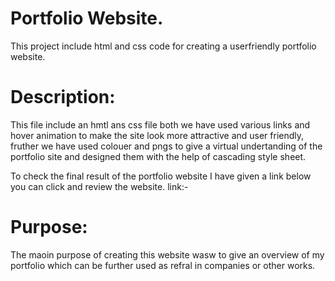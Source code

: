 # Portfolio Website.

This project include html and css code for creating a userfriendly portfolio website.

# Description:
This file include an hmtl ans css file both we have used various links and hover animation to make the site look more attractive and user friendly, fruther we have used colouer and pngs to give a virtual undertanding of the portfolio site and designed them with the help of cascading style sheet.

To check the final result of the portfolio website I have given a link below you can click and review the website.
link:-

# Purpose:
The maoin purpose of creating this website wasw to give an overview of my portfolio which can be further used as refral in companies or other works.
